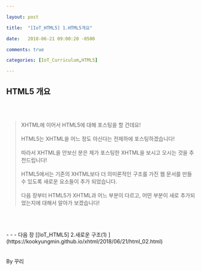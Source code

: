 ```yaml
---

layout: post

title:  "[IoT_HTML5] 1.HTML5개요"

date:   2018-06-21 09:00:20 -0500

comments: true

categories: [IoT_Curriculum,HTML5]

---
```


## HTML5 개요

<br>
<br>

>XHTML에 이어서 HTML5에 대해 포스팅을 할 건데요!
><br>
><br>
>HTML5는 XHTML을 어느 정도 아신다는 전제하에 포스팅하겠습니다!
><br>
><br>
>따라서 XHTML을 안보신 분은 제가 포스팅한 XHTML을 보시고 오시는 것을 추천드립니다!
><br>
><br>
>HTML5에서는 기존의 XHTML보다 더 의미론적인 구조를 가진 웹 문서를 만들 수 있도록 새로운 요소들이 추가 되었습니다.
><br>
><br>
>다음 장부터 HTML5가 XHTML과 어느 부분이 다르고, 어떤 부분이 새로 추가되었는지에 대해서 알아가 보겠습니다!



<br>
<br>
<br>
- - -
다음 장 [[IoT_HTML5] 2.새로운 구조(1) ](https://kookyungmin.github.io/xhtml/2018/06/21/html_02.html)



<br>
<br>
<br>
By 꾸리
